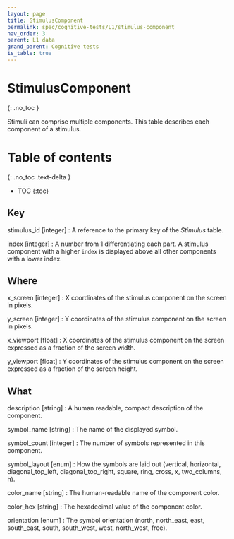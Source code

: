 ```yaml
---
layout: page
title: StimulusComponent
permalink: spec/cognitive-tests/L1/stimulus-component
nav_order: 3
parent: L1 data
grand_parent: Cognitive tests
is_table: true
---
```


# <i class="fa fa-table"></i> StimulusComponent
{: .no_toc }

Stimuli can comprise multiple components. This table describes each component of a stimulus.


# Table of contents
{: .no_toc .text-delta }
- TOC
{:toc}


## Key

stimulus_id [integer]
: A reference to the primary key of the *<i class="fa fa-table"></i> Stimulus* table.


index [integer]
: A number from 1 differentiating each part. A stimulus component with a higher `index` is displayed above all other components with a lower index.


## Where

x_screen [integer]
: X coordinates of the stimulus component on the screen in pixels. 


y_screen [integer]
: Y coordinates of the stimulus component on the screen in pixels. 


x_viewport [float]
: X coordinates of the stimulus component on the screen expressed as a fraction of the screen width. 


y_viewport [float]
: Y coordinates of the stimulus component on the screen expressed as a fraction of the screen height. 


## What

description [string]
: A human readable, compact description of the component.

symbol_name [string]
: The name of the displayed symbol.


symbol_count [integer]
: The number of symbols represented in this component.


symbol_layout [enum]
: How the symbols are laid out (vertical, horizontal, diagonal_top_left, diagonal_top_right, square, ring, cross, x, two_columns, h).


color_name [string]
: The human-readable name of the component color.


color_hex [string]
: The hexadecimal value of the component color.


orientation [enum]
: The symbol orientation (north, north_east, east, south_east, south, south_west, west, north_west, free).
